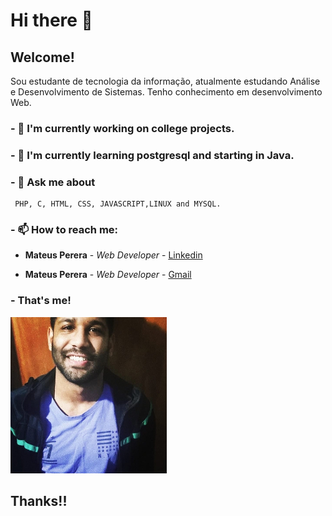 # Hi there 👋

## Welcome!

Sou estudante de tecnologia da informação, atualmente estudando Análise e Desenvolvimento de Sistemas. Tenho conhecimento em desenvolvimento Web.

### - 🔭 I'm currently working on college projects.
### - 🌱 I'm currently learning postgresql and starting in Java.
### - 💬 Ask me about 
```
 PHP, C, HTML, CSS, JAVASCRIPT,LINUX and MYSQL.
```
### - 📫 How to reach me:

* **Mateus Perera** - *Web Developer* - [Linkedin](https://www.linkedin.com/in/mateus-pereira-971946197/)

* **Mateus Perera** - *Web Developer* - [Gmail](mateuusth14@gmail.com)
### - That's me!
![use case](https://github.com/mateuspsm/mateuspsm/blob/master/mateus.jpg)

## Thanks!!